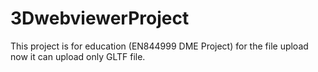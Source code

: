 # 3DwebviewerProject
This project is for education (EN844999 DME Project)
for the file upload now it can upload only GLTF file.
